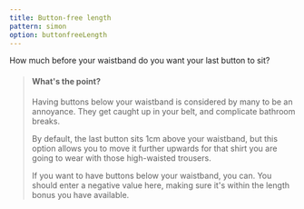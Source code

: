 ```yaml
---
title: Button-free length
pattern: simon
option: buttonfreeLength
---
```


How much before your waistband do you want your last button to sit?

> #### What's the point?
> 
> Having buttons below your waistband is considered by many to be an annoyance. They get caught up in your belt, and complicate bathroom breaks.
> 
> By default, the last button sits 1cm above your waistband, but this option allows you to move it further upwards for that shirt you are going to wear with those high-waisted trousers.
> 
> If you want to have buttons below your waistband, you can. You should enter a negative value here, making sure it's within the length bonus you have available.